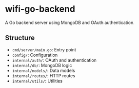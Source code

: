# wifi-go-backend

A Go backend server using MongoDB and OAuth authentication.

## Structure

- `cmd/server/main.go`: Entry point
- `config/`: Configuration
- `internal/auth/`: OAuth and authentication
- `internal/db/`: MongoDB logic
- `internal/models/`: Data models
- `internal/routes/`: HTTP routes
- `internal/utils/`: Utilities
